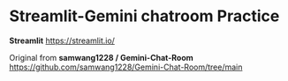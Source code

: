 # Streamlit-Gemini chatroom Practice
**Streamlit** https://streamlit.io/  
  
Original from **samwang1228 / Gemini-Chat-Room**   
https://github.com/samwang1228/Gemini-Chat-Room/tree/main
 
